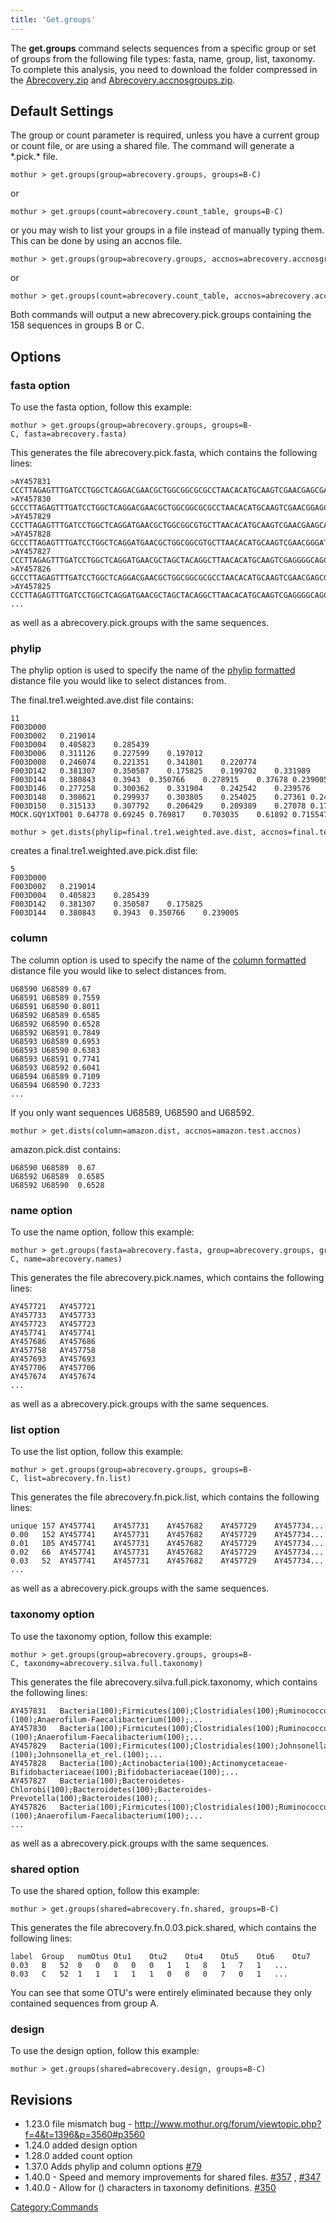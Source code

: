 ```yaml
---
title: 'Get.groups'
---
```

The **get.groups** command selects sequences from a
specific group or set of groups from the following file types: fasta,
name, group, list, taxonomy. To complete this analysis, you need to
download the folder compressed in the [
Abrecovery.zip](Media:AbRecovery.zip) and [
Abrecovery.accnosgroups.zip](Media:Abrecovery.accnosgroups.zip).


## Default Settings

The group or count parameter is required, unless you have a current
group or count file, or are using a shared file. The command will
generate a \*.pick.\* file.

    mothur > get.groups(group=abrecovery.groups, groups=B-C)

or

    mothur > get.groups(count=abrecovery.count_table, groups=B-C)

or you may wish to list your groups in a file instead of manually typing
them. This can be done by using an accnos file.

    mothur > get.groups(group=abrecovery.groups, accnos=abrecovery.accnosgroups) 

or

    mothur > get.groups(count=abrecovery.count_table, accnos=abrecovery.accnosgroups) 

Both commands will output a new abrecovery.pick.groups containing the
158 sequences in groups B or C.

## Options

### fasta option

To use the fasta option, follow this example:

    mothur > get.groups(group=abrecovery.groups, groups=B-C, fasta=abrecovery.fasta)

This generates the file abrecovery.pick.fasta, which contains the
following lines:

    >AY457831
    CCCTTAGAGTTTGATCCTGGCTCAGGACGAACGCTGGCGGCGCGCCTAACACATGCAAGTCGAACGAGCGAGAGGAGGTTTAC...
    >AY457830
    GCCCTTAGAGTTTGATCCTGGCTCAGGACGAACGCTGGCGGCGCGCCTAACACATGCAAGTCGAACGGAGCTTAGAGAGCTTG...
    >AY457829
    CCCTTAGAGTTTGATCCTGGCTCAGGATGAACGCTGGCGGCGTGCTTAACACATGCAAGTCGAACGAAGCACTTTGATCGATT...
    >AY457828
    GCCCTTAGAGTTTGATCCTGGCTCAGGATGAACGCTGGCGGCGTGCTTAACACATGCAAGTCGAACGGGATCCATCAAGCTTG...
    >AY457827
    CCCTTAGAGTTTGATCCTGGCTCAGGATGAACGCTAGCTACAGGCTTAACACATGCAAGTCGAGGGGCAGCATGGTCTTAGCT...
    >AY457826
    GCCCTTAGAGTTTGATCCTGGCTCAGGACGAACGCTGGCGGCGCGCCTAACACATGCAAGTCGAACGAGCGAGAGAGAGCTTG...
    >AY457825
    CCCTTAGAGTTTGATCCTGGCTCAGGATGAACGCTAGCTACAGGCTTAACACATGCAAGTCGAGGGGCAGCATTTTAGTTTGC...
    ...

as well as a abrecovery.pick.groups with the same sequences.

### phylip

The phylip option is used to specify the name of the [ phylip
formatted](phylip-formatted_distance_matrix) distance file
you would like to select distances from.

The final.tre1.weighted.ave.dist file contains:

    11
    F003D000   
    F003D002   0.219014    
    F003D004   0.405823    0.285439    
    F003D006   0.311126    0.227599    0.197012    
    F003D008   0.246074    0.221351    0.341801    0.220774    
    F003D142   0.381307    0.350587    0.175825    0.199702    0.331989    
    F003D144   0.380843    0.3943  0.350766    0.278915    0.37678 0.239005    
    F003D146   0.277258    0.300362    0.331904    0.242542    0.239576    0.246918    0.160718    
    F003D148   0.308621    0.299937    0.303805    0.254025    0.27361 0.246377    0.15778 0.120112    
    F003D150   0.315133    0.307792    0.206429    0.209389    0.27078 0.179998    0.260263    0.217917    0.195339    
    MOCK.GQY1XT001 0.64778 0.69245 0.769817    0.703035    0.61892 0.715547    0.662322    0.613735    0.648762    0.716918    

    mothur > get.dists(phylip=final.tre1.weighted.ave.dist, accnos=final.test.accnos)

creates a final.tre1.weighted.ave.pick.dist file:

    5
    F003D000   
    F003D002   0.219014    
    F003D004   0.405823    0.285439    
    F003D142   0.381307    0.350587    0.175825    
    F003D144   0.380843    0.3943  0.350766    0.239005    

### column

The column option is used to specify the name of the [ column
formatted](column-formatted_distance_matrix) distance file
you would like to select distances from.

    U68590 U68589 0.67
    U68591 U68589 0.7559
    U68591 U68590 0.8011
    U68592 U68589 0.6585
    U68592 U68590 0.6528
    U68592 U68591 0.7849
    U68593 U68589 0.6953
    U68593 U68590 0.6383
    U68593 U68591 0.7741
    U68593 U68592 0.6041
    U68594 U68589 0.7109
    U68594 U68590 0.7233
    ...

If you only want sequences U68589, U68590 and U68592.

    mothur > get.dists(column=amazon.dist, accnos=amazon.test.accnos)

amazon.pick.dist contains:

    U68590 U68589  0.67
    U68592 U68589  0.6585
    U68592 U68590  0.6528

### name option

To use the name option, follow this example:

    mothur > get.groups(fasta=abrecovery.fasta, group=abrecovery.groups, groups=B-C, name=abrecovery.names)

This generates the file abrecovery.pick.names, which contains the
following lines:

    AY457721   AY457721
    AY457733   AY457733
    AY457723   AY457723
    AY457741   AY457741
    AY457686   AY457686
    AY457758   AY457758
    AY457693   AY457693
    AY457706   AY457706
    AY457674   AY457674
    ...

as well as a abrecovery.pick.groups with the same sequences.

### list option

To use the list option, follow this example:

    mothur > get.groups(group=abrecovery.groups, groups=B-C, list=abrecovery.fn.list)

This generates the file abrecovery.fn.pick.list, which contains the
following lines:

    unique 157 AY457741    AY457731    AY457682    AY457729    AY457734... 
    0.00   152 AY457741    AY457731    AY457682    AY457729    AY457734...
    0.01   105 AY457741    AY457731    AY457682    AY457729    AY457734... 
    0.02   66  AY457741    AY457731    AY457682    AY457729    AY457734...
    0.03   52  AY457741    AY457731    AY457682    AY457729    AY457734... 
    ...

as well as a abrecovery.pick.groups with the same sequences.

### taxonomy option

To use the taxonomy option, follow this example:

    mothur > get.groups(group=abrecovery.groups, groups=B-C, taxonomy=abrecovery.silva.full.taxonomy)

This generates the file abrecovery.silva.full.pick.taxonomy, which
contains the following lines:

    AY457831   Bacteria(100);Firmicutes(100);Clostridiales(100);Ruminococcus_et_rel.(100);Anaerofilum-Faecalibacterium(100);...
    AY457830   Bacteria(100);Firmicutes(100);Clostridiales(100);Ruminococcus_et_rel.(100);Anaerofilum-Faecalibacterium(100);...
    AY457829   Bacteria(100);Firmicutes(100);Clostridiales(100);Johnsonella_et_rel.(100);Johnsonella_et_rel.(100);...
    AY457828   Bacteria(100);Actinobacteria(100);Actinomycetaceae-Bifidobacteriaceae(100);Bifidobacteriaceae(100);...
    AY457827   Bacteria(100);Bacteroidetes-Chlorobi(100);Bacteroidetes(100);Bacteroides-Prevotella(100);Bacteroides(100);...
    AY457826   Bacteria(100);Firmicutes(100);Clostridiales(100);Ruminococcus_et_rel.(100);Anaerofilum-Faecalibacterium(100);...
    ...

as well as a abrecovery.pick.groups with the same sequences.

### shared option

To use the shared option, follow this example:

    mothur > get.groups(shared=abrecovery.fn.shared, groups=B-C)

This generates the file abrecovery.fn.0.03.pick.shared, which contains
the following lines:

    label  Group   numOtus Otu1    Otu2    Otu4    Otu5    Otu6    Otu7    Otu8    Otu12   Otu14   Otu15   Otu16   ... 
    0.03   B   52  0   0   0   0   0   1   1   8   1   7   1   ... 
    0.03   C   52  1   1   1   1   1   0   0   0   7   0   1   ...

You can see that some OTU\'s were entirely eliminated because they only
contained sequences from group A.

### design

To use the design option, follow this example:

    mothur > get.groups(shared=abrecovery.design, groups=B-C)

## Revisions

-   1.23.0 file mismatch bug -
    <http://www.mothur.org/forum/viewtopic.php?f=4&t=1396&p=3560#p3560>
-   1.24.0 added design option
-   1.28.0 added count option
-   1.37.0 Adds phylip and column options
    [\#79](https://github.com/mothur/mothur/issues/79)
-   1.40.0 - Speed and memory improvements for shared files.
    [\#357](https://github.com/mothur/mothur/issues/357) ,
    [\#347](https://github.com/mothur/mothur/issues/347)
-   1.40.0 - Allow for () characters in taxonomy definitions.
    [\#350](https://github.com/mothur/mothur/issues/350)

[Category:Commands](Category:Commands)
